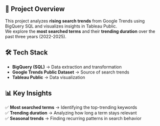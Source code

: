 ## 📌 Project Overview  
This project analyzes **rising search trends** from Google Trends using BigQuery SQL and visualizes insights in Tableau Public.  
We explore the **most searched terms** and their **trending duration** over the past three years (2022-2025).  

## 🛠 Tech Stack  
- **BigQuery (SQL)** → Data extraction and transformation  
- **Google Trends Public Dataset** → Source of search trends  
- **Tableau Public** → Data visualization  

## 📊 Key Insights  
✅ **Most searched terms** → Identifying the top-trending keywords  
✅ **Trending duration** → Analyzing how long a term stays relevant  
✅ **Seasonal trends** → Finding recurring patterns in search behavior  
